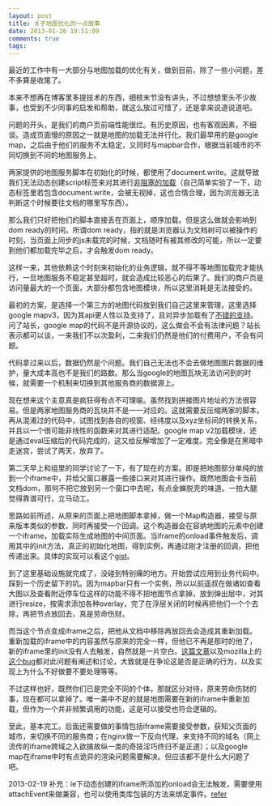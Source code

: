 ```yaml
---
layout: post
title: 关于地图优化的一点故事
date: 2013-01-26 19:51:09
comments: true
tags:
---
```


最近的工作中有一大部分与地图加载的优化有关，做到目前，除了一些小问题，差不多算是收尾了。

本来不想再在博客里多提技术的东西，细枝末节没有讲头，不过想想里头不少故事，也受到不少同事的启发和帮助，就这么放过可惜了，还是拿来说道说道吧。

问题的开头，是我们的商户页前端性能很烂。有历史原因，也有客观因素，不细谈。造成页面慢的原因之一就是地图的加载无法并行化。我们最早用的是google map，之后由于他们的服务不太稳定，又同时与mapbar合作，根据当前城市的不同切换到不同的地图服务上。

两家提供的地图服务脚本在初始化的时候，都使用了document.write。这就导致我们无法动态创建script标签来对其进行[非阻塞的加载](http://www.nczonline.net/blog/2009/06/23/loading-javascript-without-blocking/)（自己简单实验了一下，动态标签里若包含document.write，会被无视掉，这也合情合理，因为浏览器无法判断这个时候要往文档的哪里写东西）。

那么我们只好把他们的脚本直接丢在页面上，顺序加载。但是这么做就会影响到dom ready的时间。所谓dom ready，指的就是浏览器认为文档树可以被操作的时刻，当页面上同步的js未载完的时候，文档随时有被其修改的可能，所以一定要到他们都加载完毕之后，才会触发dom ready。

这样一来，其他依赖这个时刻来初始化的业务逻辑，就不得不等地图加载完才能执行，一旦地图服务不稳定甚至超时，就会造成比较恶心的后果了。我们的商户页是访问量最大的一个页面，大部分都包含地图模块，所以这里消耗是无法接受的。

最初的方案，是选择一个第三方的地图代码放到我们自己这里来管理，这里选择google mapv3，因为其api更人性以及支持了，且对异步加载有了[不错的支持](https://developers.google.com/maps/documentation/javascript/basics?hl=zh-cn#Async)。问了站长，google map的代码不是开源协议的，这么做会不会有法律问题？站长表示都可以谈，一来我们不以次盈利，二来我们仍然是他们的付费用户，不会有问题。

代码拿过来以后，数据仍然是个问题。我们自己无法也不会去做地图图片数据的维护，量大成本高也不是我们的路数。那么当google的地图瓦块无法访问到的时候，就需要一个机制来切换到其他服务商的数据源上。

现在想来这个主意真是疯狂得有点不可理喻。虽然找到拼接图片地址的方法很容易。但是两家地图服务商的瓦块并不是一一对应的。这就需要反压缩两家的脚本，再从混淆过的代码中，试图找到各自的视窗、经纬度以及xyz坐标间的转换关系，并且以一个很可能非线性的函数来对其进行适配。google map v2加载模块，还是通过eval压缩后的代码完成的，这又给反解增加了一定难度。完全像是在黑暗中走迷宫，尝试了两天，放弃了。

第二天早上和组里的同学讨论了一下，有了现在的方案。即是把地图部分单纯的放到一个iframe中，并给父窗口暴露一些接口来对其进行操作。既然地图会卡当前文档dom，那何不把它放到另一个窗口中去呢，有点金蝉脱壳的味道。一拍大腿觉得靠谱可行，立马动工。

思路如前所述，从原来的页面上把地图脚本拿掉，做一个Map构造器，接受与原来版本类似的参数，同时再接受一个回调。这个构造器会在容纳地图的元素中创建一个iframe，加载实际生成地图的中间页面。当iframe的onload事件触发后，调用其中的init方法，真正的初始化地图，得到实例，再通过刚才注册的回调，把他传递出来。具体的实现可以看这个[gist](https://gist.github.com/4642313)。

到了这里基础设施就完成了，没碰到特别痛的地方。开始尝试应用到业务代码中。踩到一个历史留下的坑。因为mapbar只有一个实例，所以以前遥叔在做诸如查看大图以及查看附近停车位这样的功能不得不把地图节点拿掉，放到弹出层中，对其进行resize，按需求添加各种overlay，完了在浮层关闭的时候再把他们一个个去除，再把节点放回去，真是劳命伤财。

而当这个节点变成iframe之后，把他从文档中移除再放回去会造成其重新加载。重新加载的iframe中的内容虽然与原来的完全一样，但他已不再是那时的他了，新的iframe里的init没有人去触发，自然就是一片空白。[这篇文章](http://poeticcode.wordpress.com/2010/06/08/iframe-reloads-when-moved-around-the-dom-tree/)以及mozilla上的[这个bug](https://bugzilla.mozilla.org/show_bug.cgi?id=254144)都对此问题有阐述和讨论，大致就是在争论这是否是正确的行为，以及实现上为什么不好做要不要处理等等。

不过这样也好，既然你们已是完全不同的个体，那就区分对待，原来劳命伤财的事，现在都可以拿掉了。唯一美中不足的就是地图需要在新的iframe中重新加载，但作为一个并非频繁调用的功能，这是可以接受也符合逻辑的。

至此，基本完工。后面还需要做的事情包括iframe需要接受参数，获知父页面的城市，来切换不同的服务商；在nginx做一下反向代理，来支持不同的域名（网上流传的iframe跨域之入欲擒故纵一类的奇技淫巧终归不是正道）；以及google map在iframe中时有点诡异的渲染问题需要解决。但应该都不是什么大问题了吧。

2013-02-19
补充：ie下动态创建的iframe所添加的onload会无法触发，需要使用attachEvent来做兼容，也可以使用类库包装的方法来绑定事件。[refer](http://www.xiaoxiaozi.com/2010/01/05/1683/)


